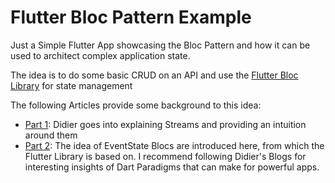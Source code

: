# Flutter Bloc Pattern Example
Just a Simple Flutter App showcasing the Bloc Pattern and how it can be used to architect complex application state.

The idea is to do some basic CRUD on an API and use the [Flutter Bloc Library](https://felangel.github.io/bloc/) for state management

The following Articles provide some background to this idea:

  - [Part 1](https://www.didierboelens.com/2018/08/reactive-programming---streams---bloc/): Didier goes into explaining Streams and providing an intuition around them
  - [Part 2](https://www.didierboelens.com/2018/12/reactive-programming---streams---bloc---practical-use-cases/): The idea of EventState Blocs are introduced here, from which the Flutter Library is based on.  I recommend following Didier's Blogs for interesting insights of Dart Paradigms that can make for powerful apps.
